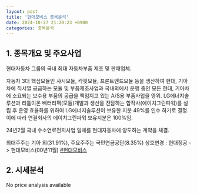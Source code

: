 ```yaml
---
layout: post
title: '현대모비스 종목분석'
date: 2024-10-27 21:20:23 +0900
categories: 종목분석
---
```


## 1. 종목개요 및 주요사업

현대자동차 그룹의 국내 최대 자동차부품 제조 및 판매업체.

자동차 3대 핵심모듈인 샤시모듈, 칵핏모듈, 프론트엔드모듈 등을 생산하여 현대, 기아차에 직서열 공급하는 모듈 및 부품제조사업과 국내외에서 운행 중인 모든 현대, 기아차에 소요되는 보수용 부품의 공급을 책임지고 있는 A/S용 부품사업을 영위. LG에너지솔루션과 리튬이온 배터리팩(모듈)개발과 생산을 전담하는 합작사(에이치그린파워)를 설립 후 운영 효율화를 위하여 LG에너지솔루션이 보유한 지분 49%를 인수 하기로 결정. 이에 따라 연결회사의 에이치그린파워 보유지분은 100%임.

24년2월 국내 수소연료전지사업 일체를 현대자동차에 양도하는 계약을 체결.

최대주주는 기아 외(31.91%), 주요주주는 국민연금공단(8.35%) 상호변경 : 현대정공 -> 현대모비스(00년11월)
[#현대모비스](#)

## 2. 시세분석

No price analysis available

